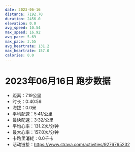 ```yaml
---
date: 2023-06-16
distance: 7192.70
duration: 2456.0
elevation: 0.0
avg_speed: 10.54
max_speed: 16.92
avg_pace: 5.69
max_pace: 3.55
avg_heartrate: 131.2
max_heartrate: 157.0
calories: 0.0
---
```


# 2023年06月16日 跑步数据

- 距离：7.19公里
- 时长：0:40:56
- 海拔：0.0米
- 平均配速：5:41/公里
- 最快配速：3:32/公里
- 平均心率：131.2次/分钟
- 最大心率：157.0次/分钟
- 卡路里消耗：0.0千卡
- 活动链接：https://www.strava.com/activities/9276765232
